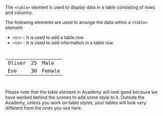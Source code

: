 The `<table>` element is used to display data in a table consisting of rows and columns.

The following elements are used to arrange the data within a `<table>` element:

- `<tr>` - It is used to add a table row.
- `<td>` - It is used to add information in a table row.

<codeblock language="html" type="lesson">
<code>
<table>
  <tr>
    <td>Oliver</td>
    <td>25</td>
    <td>Male</td>
  </tr>
  <tr>
    <td>Eve</td>
    <td>30</td>
    <td>Female</td>
  </tr>
</table>
</code>
</codeblock>

Please note that the table element in Academy will look good because we have 
worked behind the scenes to add some style to it. Outside the Academy, unless you 
work on table styles, your tables will look very different from the ones you see 
here.
